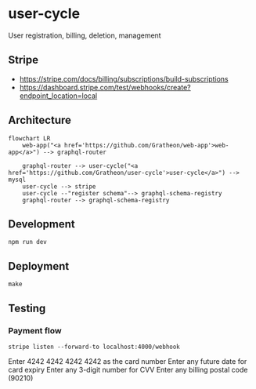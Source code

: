 # user-cycle
User registration, billing, deletion, management

## Stripe
- https://stripe.com/docs/billing/subscriptions/build-subscriptions
- https://dashboard.stripe.com/test/webhooks/create?endpoint_location=local

## Architecture

```mermaid
flowchart LR
    web-app("<a href='https://github.com/Gratheon/web-app'>web-app</a>") --> graphql-router
    
    graphql-router --> user-cycle("<a href='https://github.com/Gratheon/user-cycle'>user-cycle</a>") --> mysql
    user-cycle --> stripe
    user-cycle --"register schema"--> graphql-schema-registry
    graphql-router --> graphql-schema-registry
```


## Development
```
npm run dev
```

## Deployment
```
make
```

## Testing
### Payment flow

```
stripe listen --forward-to localhost:4000/webhook
```

Enter 4242 4242 4242 4242 as the card number
Enter any future date for card expiry
Enter any 3-digit number for CVV
Enter any billing postal code (90210)
